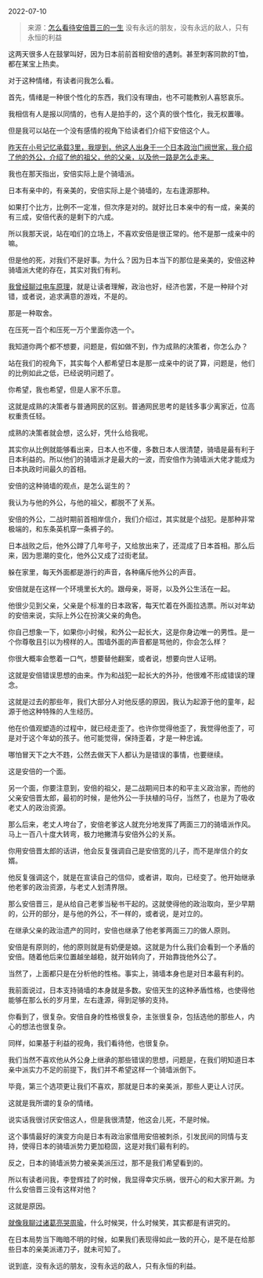 2022-07-10

> 来源：[怎么看待安倍晋三的一生](http://mp.weixin.qq.com/s?__biz=MzU0MjYwNDU2Mw==&mid=2247507087&idx=1&sn=1bd39b28ca91bdb23da6c30e85b2804f&chksm=fb1ab0f3cc6d39e52c68e6bc24a5614c23cb444cf1cd9372c218efe0af3c3fd4c393afe5fcf3&scene=27#wechat_redirect)
> 没有永远的朋友，没有永远的敌人，只有永恒的利益

这两天很多人在鼓掌叫好，因为日本前前首相安倍的遇刺。甚至刺客同款的T恤，都在某宝上热卖。  

  

对于这种情绪，有读者问我怎么看。  

  

首先，情绪是一种很个性化的东西，我们没有理由，也不可能教别人喜怒哀乐。

  

我相信有人是报以同情的，也有人是拍手的，这个真的很个性化，我无权置喙。

  

但是我可以站在一个没有感情的视角下给读者们介绍下安倍这个人。  

  

[昨天在小号记忆承载3里，我提到，他这人出身于一个日本政治门阀世家，我介绍了他的外公，介绍了他的祖父，他的父亲，以及他一路是怎么走来。](http://mp.weixin.qq.com/s?__biz=MzU3NDc5Nzc0NQ==&mid=2247518865&idx=1&sn=c1efbdd0ff2b3eac14961da745f83ec8&chksm=fd2e284fca59a1594e73260b7a1ea4b345271112daab748f3220f748177e3520b308391f14b8&scene=21#wechat_redirect)  

  

我也在那天指出，安倍实际上是个骑墙派。  

  

日本有亲中的，有亲美的，安倍实际上是个骑墙的，左右逢源那种。

  

如果打个比方，比例不一定准，但次序是对的。就好比日本亲中的有一成，亲美的有三成，安倍代表的是剩下的六成。  

  

所以我那天说，站在咱们的立场上，不喜欢安倍是很正常的。他不是那一成亲中的嘛。  

  

但是他的死，对我们不是好事。为什么？因为日本当下的那位是亲美的，安倍这种骑墙派大佬的存在，其实对我们有利。  

  

[我曾经聊过电车原理](https://mp.weixin.qq.com/s?__biz=MzU0MjYwNDU2Mw==&mid=2247505769&idx=1&sn=c25e6a332075829530aa87fce5125a94&chksm=fb1abb15cc6d3203b52926d1cdd6e8c77d549c5410672b5ee018e8d36877ebbfbb0559c9c0ff&token=792206970&lang=zh_CN&scene=21#wechat_redirect)，就是让读者理解，政治也好，经济也罢，不是一种辩个对错，或者说，追求满意的游戏，不是的。  

  

那是一种取舍。

  

在压死一百个和压死一万个里面你选一个。  

  

我知道你两个都不想要，问题是，假如做不到，作为成熟的决策者，你怎么办？  

  

站在我们的视角下，其实每个人都希望日本是那一成亲中的说了算，问题是，他们的比例如此之低，已经说明问题了。  

  

你希望，我也希望，但是人家不乐意。  

  

这就是成熟的决策者与普通网民的区别。普通网民思考的是钱多事少离家近，位高权重责任轻。  

  

成熟的决策者就会想，这么好，凭什么给我呢。

  

其实你从比例就能够看出来，日本人也不傻，多数日本人很清楚，骑墙是最有利于日本利益的。所以他们的骑墙派才是最大的一波，而安倍作为骑墙派大佬才能成为日本执政时间最久的首相。  

  

安倍的这种骑墙的观点，是怎么诞生的？  

  

我认为与他的外公，与他的祖父，都脱不了关系。

  

安倍的外公，二战时期前首相岸信介，我们介绍过，其实就是个战犯。是那种非常极端的，和东条英机穿一条裤子的。  

  

日本战败之后，他外公蹲了几年号子，又给放出来了，还混成了日本首相。那么后来，因为思潮的变化，他外公又成了过街老鼠。

  

躲在家里，每天外面都是游行的声音，各种痛斥他外公的声音。  

  

安倍就是在这样一个环境里长大的。跟母亲，哥哥，以及外公生活在一起。

  

他很少见到父亲，父亲是个标准的日本政客，每天忙着在外面拉选票。所以对年幼的安倍来说，实际上外公在扮演父亲的角色。

  

你自己想象一下，如果你小时候，和外公一起长大，这是你身边唯一的男性。是一个你尊敬且引以为榜样的人。围墙外面的声音都是骂他的，你会怎么样？

  

你很大概率会憋着一口气，想要替他翻案，或者说，想要向世人证明。  

  

这就是安倍错误思想的由来。作为和战犯一起长大的外孙，他很难不形成错误的理念。

  

这就是过去的那些年，我们大部分人对他反感的原因，我认为起源于他的童年，起源于他这种特殊的人生经历。  

  

他在价值观塑造的过程中，就已经走歪了。也许你觉得他歪了，我觉得他歪了，可是对于这个年幼的孩子。他可能觉得，保持歪着，才是一种忠诚。  

  

哪怕冒天下之大不韪，公然去做天下人都认为是错误的事情，也要继续。

  

这是安倍的一个面。  

  

另一个面，你要注意到，安倍的祖父，是二战期间日本的和平主义政治家，而他的父亲安倍晋太郎，最初的时候，是他外公一手扶植的马仔，当然了，也是为了吸收老丈人的政治资源。

  

那么后来，老丈人垮台了，安倍老爹这人就充分地发挥了两面三刀的骑墙派作风。马上一百八十度大转弯，极力地撇清与安倍外公的关系。

  

你用安倍晋太郎的话讲，他会反复强调自己是安倍宽的儿子，而不是岸信介的女婿。

  

他反复强调这个，就是在宣读自己的信仰，或者讲，取向，已经变了。他开始继承他老爹的政治资源，与老丈人划清界限。  

  

那么安倍晋三，是从给自己老爹当秘书干起的。这就使得他的政治取向，至少早期的，公开的部分，是与他的外公，不一样的，或者说，是对立的。

  

在继承父亲的政治遗产的同时，安倍也继承了他老爹两面三刀的做人原则。

  

安倍是有原则的，他的原则就是有奶便是娘。这就是为什么我们会看到一个矛盾的安倍。随着他后来位置越坐越稳，就开始转向了，开始靠拢他外公了。

  

当然了，上面都只是在分析他的性格。事实上，骑墙本身也是对日本最有利的。

  

我前面说过，日本支持骑墙的本身就是多数。安倍天生的这种矛盾性格，也使得他能够在那么长的岁月里，左右逢源，得到足够的支持。  

  

你看到了，很复杂。安倍自身的性格很复杂，主张很复杂，包括选他的那些人，内心的想法也很复杂。  

  

同样，如果基于利益的视角，我们看待他，也很复杂。  

  

我们当然不喜欢他从外公身上继承的那些错误的思想，问题是，在我们明知道日本亲中派实力不足的前提下，我们并不希望这样一个骑墙派倒下。

  

毕竟，第三个选项更让我们不喜欢，那就是日本的亲美派，那些人更让人讨厌。

  

这就是我所谓的复杂的情绪。  

  

说实话我很讨厌安倍这人，但是我很清楚，他这会儿死，不是时候。  

  

这个事情最好的演变方向是日本有政治家借用安倍被刺杀，引发民间的同情与支持，使得日本的骑墙派势力更加稳固，这是对我们最有利的。

  

反之，日本的骑墙派势力被亲美派压过，那不是我们希望看到的。  

  

所以有读者问我，李登辉挂了的时候，我显得幸灾乐祸，很开心的和大家开涮。为什么安倍晋三没有这样对他？

  

这就是原因。

  

[就像我聊过诸葛亮哭周瑜](http://mp.weixin.qq.com/s?__biz=MzU3NDc5Nzc0NQ==&mid=2247518819&idx=2&sn=565f5782971a09840fcc39cbef412d1e&chksm=fd2e28bdca59a1ab06dd3894e102acb1ad1a7c3487fd5c165c61dfcc6a0513698d79c209e83a&scene=21#wechat_redirect)，什么时候哭，什么时候笑，其实都是有讲究的。  

  

在日本局势当下晦暗不明的时候，如果我们表现得如此一致的开心，是不是在给那些日本的亲美派递刀子，就未可知了。

  

说到底，没有永远的朋友，没有永远的敌人，只有永恒的利益。

